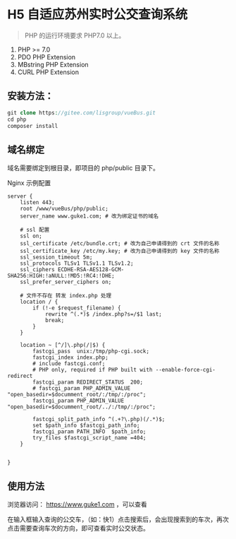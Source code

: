 H5 自适应苏州实时公交查询系统
===============

> PHP 的运行环境要求 PHP7.0 以上。
1. PHP >= 7.0
2. PDO PHP Extension
3. MBstring PHP Extension
4. CURL PHP Extension

## 安装方法：
```php
git clone https://gitee.com/lisgroup/vueBus.git
cd php
composer install
```

## 域名绑定
域名需要绑定到根目录，即项目的 php/public 目录下。

Nginx 示例配置
```shell
server {
    listen 443;
    root /www/vueBus/php/public;
    server_name www.guke1.com; # 改为绑定证书的域名
    
    # ssl 配置
    ssl on;
    ssl_certificate /etc/bundle.crt; # 改为自己申请得到的 crt 文件的名称
    ssl_certificate_key /etc/my.key; # 改为自己申请得到的 key 文件的名称
    ssl_session_timeout 5m;
    ssl_protocols TLSv1 TLSv1.1 TLSv1.2;
    ssl_ciphers ECDHE-RSA-AES128-GCM-SHA256:HIGH:!aNULL:!MD5:!RC4:!DHE;
    ssl_prefer_server_ciphers on;

    # 文件不存在 转发 index.php 处理
    location / {
        if (!-e $request_filename) {
            rewrite ^(.*)$ /index.php?s=/$1 last;
            break;
        }
    }
    
    location ~ [^/]\.php(/|$) {
        fastcgi_pass  unix:/tmp/php-cgi.sock;
        fastcgi_index index.php;
        # include fastcgi.conf;
        # PHP only, required if PHP built with --enable-force-cgi-redirect
        fastcgi_param REDIRECT_STATUS  200;
        # fastcgi_param PHP_ADMIN_VALUE "open_basedir=$documment_root/:/tmp/:/proc";
        fastcgi_param PHP_ADMIN_VALUE "open_basedir=$documment_root/../:/tmp/:/proc";

        fastcgi_split_path_info ^(.+?\.php)(/.*)$;
        set $path_info $fastcgi_path_info;
        fastcgi_param PATH_INFO  $path_info;
        try_files $fastcgi_script_name =404;
    }

    
}

```


## 使用方法
浏览器访问： https://www.guke1.com ，可以查看

在输入框输入查询的公交车，（如：快1）点击搜索后，会出现搜索到的车次，再次点击需要查询车次的方向，即可查看实时公交状态。

